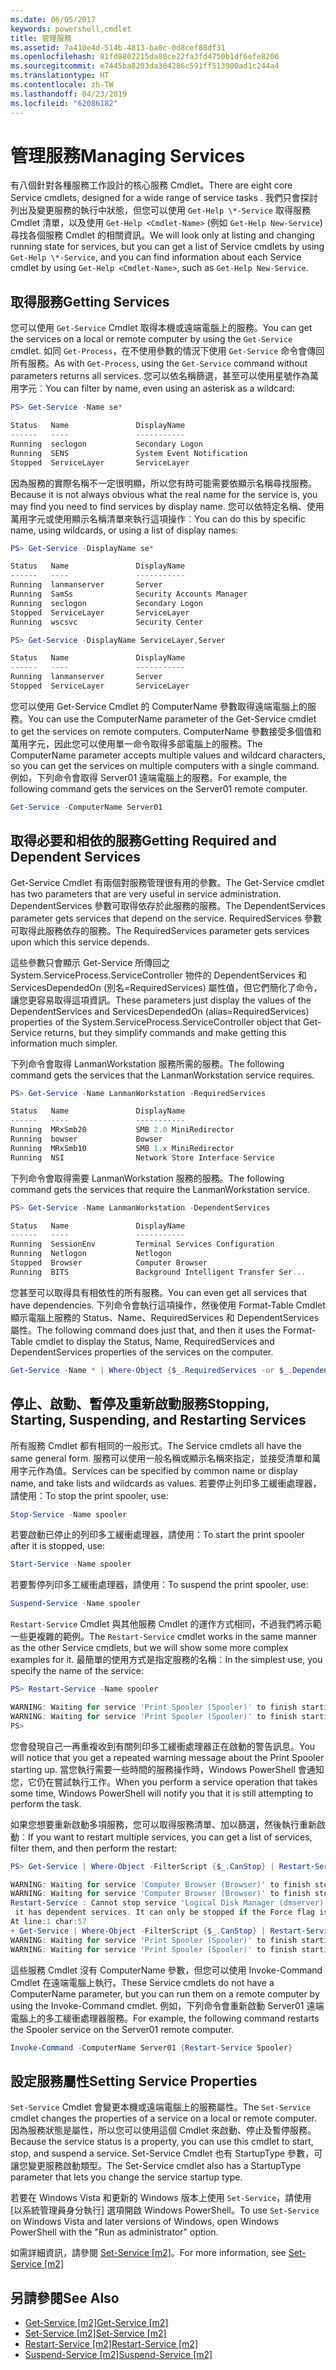 ```yaml
---
ms.date: 06/05/2017
keywords: powershell,cmdlet
title: 管理服務
ms.assetid: 7a410e4d-514b-4813-ba0c-0d8cef88df31
ms.openlocfilehash: 81fd8802215da80ce22fa3fd4750b1df6efe8206
ms.sourcegitcommit: e7445ba8203da304286c591ff513900ad1c244a4
ms.translationtype: HT
ms.contentlocale: zh-TW
ms.lasthandoff: 04/23/2019
ms.locfileid: "62086182"
---
```

# <a name="managing-services"></a><span data-ttu-id="ccbad-103">管理服務</span><span class="sxs-lookup"><span data-stu-id="ccbad-103">Managing Services</span></span>

<span data-ttu-id="ccbad-104">有八個針對各種服務工作設計的核心服務 Cmdlet。</span><span class="sxs-lookup"><span data-stu-id="ccbad-104">There are eight core Service cmdlets, designed for a wide range of service tasks .</span></span> <span data-ttu-id="ccbad-105">我們只會探討列出及變更服務的執行中狀態，但您可以使用 `Get-Help \*-Service` 取得服務 Cmdlet 清單，以及使用 `Get-Help <Cmdlet-Name>` (例如 `Get-Help New-Service`) 尋找各個服務 Cmdlet 的相關資訊。</span><span class="sxs-lookup"><span data-stu-id="ccbad-105">We will look only at listing and changing running state for services, but you can get a list of Service cmdlets by using `Get-Help \*-Service`, and you can find information about each Service cmdlet by using `Get-Help <Cmdlet-Name>`, such as `Get-Help New-Service`.</span></span>

## <a name="getting-services"></a><span data-ttu-id="ccbad-106">取得服務</span><span class="sxs-lookup"><span data-stu-id="ccbad-106">Getting Services</span></span>

<span data-ttu-id="ccbad-107">您可以使用 `Get-Service` Cmdlet 取得本機或遠端電腦上的服務。</span><span class="sxs-lookup"><span data-stu-id="ccbad-107">You can get the services on a local or remote computer by using the `Get-Service` cmdlet.</span></span> <span data-ttu-id="ccbad-108">如同 `Get-Process`，在不使用參數的情況下使用 `Get-Service` 命令會傳回所有服務。</span><span class="sxs-lookup"><span data-stu-id="ccbad-108">As with `Get-Process`, using the `Get-Service` command without parameters returns all services.</span></span> <span data-ttu-id="ccbad-109">您可以依名稱篩選，甚至可以使用星號作為萬用字元︰</span><span class="sxs-lookup"><span data-stu-id="ccbad-109">You can filter by name, even using an asterisk as a wildcard:</span></span>

```powershell
PS> Get-Service -Name se*

Status   Name               DisplayName
------   ----               -----------
Running  seclogon           Secondary Logon
Running  SENS               System Event Notification
Stopped  ServiceLayer       ServiceLayer
```

<span data-ttu-id="ccbad-110">因為服務的實際名稱不一定很明顯，所以您有時可能需要依顯示名稱尋找服務。</span><span class="sxs-lookup"><span data-stu-id="ccbad-110">Because it is not always obvious what the real name for the service is, you may find you need to find services by display name.</span></span> <span data-ttu-id="ccbad-111">您可以依特定名稱、使用萬用字元或使用顯示名稱清單來執行這項操作︰</span><span class="sxs-lookup"><span data-stu-id="ccbad-111">You can do this by specific name, using wildcards, or using a list of display names:</span></span>

```powershell
PS> Get-Service -DisplayName se*

Status   Name               DisplayName
------   ----               -----------
Running  lanmanserver       Server
Running  SamSs              Security Accounts Manager
Running  seclogon           Secondary Logon
Stopped  ServiceLayer       ServiceLayer
Running  wscsvc             Security Center

PS> Get-Service -DisplayName ServiceLayer,Server

Status   Name               DisplayName
------   ----               -----------
Running  lanmanserver       Server
Stopped  ServiceLayer       ServiceLayer
```

<span data-ttu-id="ccbad-112">您可以使用 Get-Service Cmdlet 的 ComputerName 參數取得遠端電腦上的服務。</span><span class="sxs-lookup"><span data-stu-id="ccbad-112">You can use the ComputerName parameter of the Get-Service cmdlet to get the services on remote computers.</span></span> <span data-ttu-id="ccbad-113">ComputerName 參數接受多個值和萬用字元，因此您可以使用單一命令取得多部電腦上的服務。</span><span class="sxs-lookup"><span data-stu-id="ccbad-113">The ComputerName parameter accepts multiple values and wildcard characters, so you can get the services on multiple computers with a single command.</span></span> <span data-ttu-id="ccbad-114">例如，下列命令會取得 Server01 遠端電腦上的服務。</span><span class="sxs-lookup"><span data-stu-id="ccbad-114">For example, the following command gets the services on the Server01 remote computer.</span></span>

```powershell
Get-Service -ComputerName Server01
```

## <a name="getting-required-and-dependent-services"></a><span data-ttu-id="ccbad-115">取得必要和相依的服務</span><span class="sxs-lookup"><span data-stu-id="ccbad-115">Getting Required and Dependent Services</span></span>

<span data-ttu-id="ccbad-116">Get-Service Cmdlet 有兩個對服務管理很有用的參數。</span><span class="sxs-lookup"><span data-stu-id="ccbad-116">The Get-Service cmdlet has two parameters that are very useful in service administration.</span></span> <span data-ttu-id="ccbad-117">DependentServices 參數可取得依存於此服務的服務。</span><span class="sxs-lookup"><span data-stu-id="ccbad-117">The DependentServices parameter gets services that depend on the service.</span></span> <span data-ttu-id="ccbad-118">RequiredServices 參數可取得此服務依存的服務。</span><span class="sxs-lookup"><span data-stu-id="ccbad-118">The RequiredServices parameter gets services upon which this service depends.</span></span>

<span data-ttu-id="ccbad-119">這些參數只會顯示 Get-Service 所傳回之 System.ServiceProcess.ServiceController 物件的 DependentServices 和 ServicesDependedOn (別名=RequiredServices) 屬性值，但它們簡化了命令，讓您更容易取得這項資訊。</span><span class="sxs-lookup"><span data-stu-id="ccbad-119">These parameters just display the values of the DependentServices and ServicesDependedOn (alias=RequiredServices) properties of the System.ServiceProcess.ServiceController object that Get-Service returns, but they simplify commands and make getting this information much simpler.</span></span>

<span data-ttu-id="ccbad-120">下列命令會取得 LanmanWorkstation 服務所需的服務。</span><span class="sxs-lookup"><span data-stu-id="ccbad-120">The following command gets the services that the LanmanWorkstation service requires.</span></span>

```powershell
PS> Get-Service -Name LanmanWorkstation -RequiredServices

Status   Name               DisplayName
------   ----               -----------
Running  MRxSmb20           SMB 2.0 MiniRedirector
Running  bowser             Bowser
Running  MRxSmb10           SMB 1.x MiniRedirector
Running  NSI                Network Store Interface Service
```

<span data-ttu-id="ccbad-121">下列命令會取得需要 LanmanWorkstation 服務的服務。</span><span class="sxs-lookup"><span data-stu-id="ccbad-121">The following command gets the services that require the LanmanWorkstation service.</span></span>

```powershell
PS> Get-Service -Name LanmanWorkstation -DependentServices

Status   Name               DisplayName
------   ----               -----------
Running  SessionEnv         Terminal Services Configuration
Running  Netlogon           Netlogon
Stopped  Browser            Computer Browser
Running  BITS               Background Intelligent Transfer Ser...
```

<span data-ttu-id="ccbad-122">您甚至可以取得具有相依性的所有服務。</span><span class="sxs-lookup"><span data-stu-id="ccbad-122">You can even get all services that have dependencies.</span></span> <span data-ttu-id="ccbad-123">下列命令會執行這項操作，然後使用 Format-Table Cmdlet 顯示電腦上服務的 Status、Name、RequiredServices 和 DependentServices 屬性。</span><span class="sxs-lookup"><span data-stu-id="ccbad-123">The following command does just that, and then it uses the Format-Table cmdlet to display the Status, Name, RequiredServices and DependentServices properties of the services on the computer.</span></span>

```powershell
Get-Service -Name * | Where-Object {$_.RequiredServices -or $_.DependentServices} | Format-Table -Property Status, Name, RequiredServices, DependentServices -auto
```

## <a name="stopping-starting-suspending-and-restarting-services"></a><span data-ttu-id="ccbad-124">停止、啟動、暫停及重新啟動服務</span><span class="sxs-lookup"><span data-stu-id="ccbad-124">Stopping, Starting, Suspending, and Restarting Services</span></span>

<span data-ttu-id="ccbad-125">所有服務 Cmdlet 都有相同的一般形式。</span><span class="sxs-lookup"><span data-stu-id="ccbad-125">The Service cmdlets all have the same general form.</span></span> <span data-ttu-id="ccbad-126">服務可以使用一般名稱或顯示名稱來指定，並接受清單和萬用字元作為值。</span><span class="sxs-lookup"><span data-stu-id="ccbad-126">Services can be specified by common name or display name, and take lists and wildcards as values.</span></span> <span data-ttu-id="ccbad-127">若要停止列印多工緩衝處理器，請使用：</span><span class="sxs-lookup"><span data-stu-id="ccbad-127">To stop the print spooler, use:</span></span>

```powershell
Stop-Service -Name spooler
```

<span data-ttu-id="ccbad-128">若要啟動已停止的列印多工緩衝處理器，請使用：</span><span class="sxs-lookup"><span data-stu-id="ccbad-128">To start the print spooler after it is stopped, use:</span></span>

```powershell
Start-Service -Name spooler
```

<span data-ttu-id="ccbad-129">若要暫停列印多工緩衝處理器，請使用：</span><span class="sxs-lookup"><span data-stu-id="ccbad-129">To suspend the print spooler, use:</span></span>

```powershell
Suspend-Service -Name spooler
```

<span data-ttu-id="ccbad-130">`Restart-Service` Cmdlet 與其他服務 Cmdlet 的運作方式相同，不過我們將示範一些更複雜的範例。</span><span class="sxs-lookup"><span data-stu-id="ccbad-130">The `Restart-Service` cmdlet works in the same manner as the other Service cmdlets, but we will show some more complex examples for it.</span></span> <span data-ttu-id="ccbad-131">最簡單的使用方式是指定服務的名稱︰</span><span class="sxs-lookup"><span data-stu-id="ccbad-131">In the simplest use, you specify the name of the service:</span></span>

```powershell
PS> Restart-Service -Name spooler

WARNING: Waiting for service 'Print Spooler (Spooler)' to finish starting...
WARNING: Waiting for service 'Print Spooler (Spooler)' to finish starting...
PS>
```

<span data-ttu-id="ccbad-132">您會發現自己一再重複收到有關列印多工緩衝處理器正在啟動的警告訊息。</span><span class="sxs-lookup"><span data-stu-id="ccbad-132">You will notice that you get a repeated warning message about the Print Spooler starting up.</span></span> <span data-ttu-id="ccbad-133">當您執行需要一些時間的服務操作時，Windows PowerShell 會通知您，它仍在嘗試執行工作。</span><span class="sxs-lookup"><span data-stu-id="ccbad-133">When you perform a service operation that takes some time, Windows PowerShell will notify you that it is still attempting to perform the task.</span></span>

<span data-ttu-id="ccbad-134">如果您想要重新啟動多項服務，您可以取得服務清單、加以篩選，然後執行重新啟動︰</span><span class="sxs-lookup"><span data-stu-id="ccbad-134">If you want to restart multiple services, you can get a list of services, filter them, and then perform the restart:</span></span>

```powershell
PS> Get-Service | Where-Object -FilterScript {$_.CanStop} | Restart-Service

WARNING: Waiting for service 'Computer Browser (Browser)' to finish stopping...
WARNING: Waiting for service 'Computer Browser (Browser)' to finish stopping...
Restart-Service : Cannot stop service 'Logical Disk Manager (dmserver)' because
 it has dependent services. It can only be stopped if the Force flag is set.
At line:1 char:57
+ Get-Service | Where-Object -FilterScript {$_.CanStop} | Restart-Service <<<<
WARNING: Waiting for service 'Print Spooler (Spooler)' to finish starting...
WARNING: Waiting for service 'Print Spooler (Spooler)' to finish starting...
```

<span data-ttu-id="ccbad-135">這些服務 Cmdlet 沒有 ComputerName 參數，但您可以使用 Invoke-Command Cmdlet 在遠端電腦上執行。</span><span class="sxs-lookup"><span data-stu-id="ccbad-135">These Service cmdlets do not have a ComputerName parameter, but you can run them on a remote computer by using the Invoke-Command cmdlet.</span></span> <span data-ttu-id="ccbad-136">例如，下列命令會重新啟動 Server01 遠端電腦上的多工緩衝處理器服務。</span><span class="sxs-lookup"><span data-stu-id="ccbad-136">For example, the following command restarts the Spooler service on the Server01 remote computer.</span></span>

```powershell
Invoke-Command -ComputerName Server01 {Restart-Service Spooler}
```

## <a name="setting-service-properties"></a><span data-ttu-id="ccbad-137">設定服務屬性</span><span class="sxs-lookup"><span data-stu-id="ccbad-137">Setting Service Properties</span></span>

<span data-ttu-id="ccbad-138">`Set-Service` Cmdlet 會變更本機或遠端電腦上的服務屬性。</span><span class="sxs-lookup"><span data-stu-id="ccbad-138">The `Set-Service` cmdlet changes the properties of a service on a local or remote computer.</span></span> <span data-ttu-id="ccbad-139">因為服務狀態是屬性，所以您可以使用這個 Cmdlet 來啟動、停止及暫停服務。</span><span class="sxs-lookup"><span data-stu-id="ccbad-139">Because the service status is a property, you can use this cmdlet to start, stop, and suspend a service.</span></span>
<span data-ttu-id="ccbad-140">Set-Service Cmdlet 也有 StartupType 參數，可讓您變更服務啟動類型。</span><span class="sxs-lookup"><span data-stu-id="ccbad-140">The Set-Service cmdlet also has a StartupType parameter that lets you change the service startup type.</span></span>

<span data-ttu-id="ccbad-141">若要在 Windows Vista 和更新的 Windows 版本上使用 `Set-Service`，請使用 [以系統管理員身分執行] 選項開啟 Windows PowerShell。</span><span class="sxs-lookup"><span data-stu-id="ccbad-141">To use `Set-Service` on Windows Vista and later versions of Windows, open Windows PowerShell with the "Run as administrator" option.</span></span>

<span data-ttu-id="ccbad-142">如需詳細資訊，請參閱 [Set-Service [m2]](https://technet.microsoft.com/library/b71e29ed-372b-4e32-a4b7-5eb6216e56c3)。</span><span class="sxs-lookup"><span data-stu-id="ccbad-142">For more information, see [Set-Service [m2]](https://technet.microsoft.com/library/b71e29ed-372b-4e32-a4b7-5eb6216e56c3)</span></span>

## <a name="see-also"></a><span data-ttu-id="ccbad-143">另請參閱</span><span class="sxs-lookup"><span data-stu-id="ccbad-143">See Also</span></span>

- <span data-ttu-id="ccbad-144">[Get-Service [m2]](https://technet.microsoft.com/en-us/library/0a09cb22-0a1c-4a79-9851-4e53075f9cf6)</span><span class="sxs-lookup"><span data-stu-id="ccbad-144">[Get-Service [m2]](https://technet.microsoft.com/en-us/library/0a09cb22-0a1c-4a79-9851-4e53075f9cf6)</span></span>
- <span data-ttu-id="ccbad-145">[Set-Service [m2]](https://technet.microsoft.com/library/b71e29ed-372b-4e32-a4b7-5eb6216e56c3)</span><span class="sxs-lookup"><span data-stu-id="ccbad-145">[Set-Service [m2]](https://technet.microsoft.com/library/b71e29ed-372b-4e32-a4b7-5eb6216e56c3)</span></span>
- <span data-ttu-id="ccbad-146">[Restart-Service [m2]](https://technet.microsoft.com/en-us/library/45acf50d-2277-4523-baf7-ce7ced977d0f)</span><span class="sxs-lookup"><span data-stu-id="ccbad-146">[Restart-Service [m2]](https://technet.microsoft.com/en-us/library/45acf50d-2277-4523-baf7-ce7ced977d0f)</span></span>
- <span data-ttu-id="ccbad-147">[Suspend-Service [m2]](https://technet.microsoft.com/en-us/library/c8492b87-0e21-4faf-8054-3c83c2ec2826)</span><span class="sxs-lookup"><span data-stu-id="ccbad-147">[Suspend-Service [m2]](https://technet.microsoft.com/en-us/library/c8492b87-0e21-4faf-8054-3c83c2ec2826)</span></span>